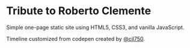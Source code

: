 # Tribute to Roberto Clemente
Simple one-page static site using HTML5, CSS3, and vanilla JavaScript.

Timeline customized from codepen created by [@cjl750](https://codepen.io/cjl750).
